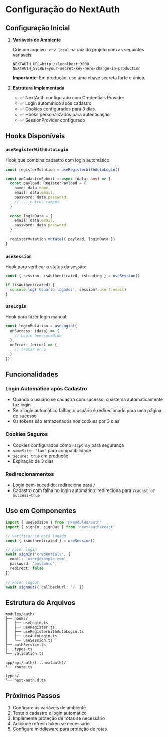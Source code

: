 # Configuração do NextAuth

## Configuração Inicial

1. **Variáveis de Ambiente**
   
   Crie um arquivo `.env.local` na raiz do projeto com as seguintes variáveis:

   ```env
   NEXTAUTH_URL=http://localhost:3000
   NEXTAUTH_SECRET=your-secret-key-here-change-in-production
   ```

   **Importante**: Em produção, use uma chave secreta forte e única.

2. **Estrutura Implementada**

   - ✅ NextAuth configurado com Credentials Provider
   - ✅ Login automático após cadastro
   - ✅ Cookies configurados para 3 dias
   - ✅ Hooks personalizados para autenticação
   - ✅ SessionProvider configurado

## Hooks Disponíveis

### `useRegisterWithAutoLogin`
Hook que combina cadastro com login automático:

```typescript
const registerMutation = useRegisterWithAutoLogin()

const onCadastroSubmit = async (data: any) => {
  const payload: RegisterPayload = {
    name: data.nome,
    email: data.email,
    password: data.password,
    // ... outros campos
  }
  
  const loginData = {
    email: data.email,
    password: data.password
  }
  
  registerMutation.mutate({ payload, loginData })
}
```

### `useSession`
Hook para verificar o status da sessão:

```typescript
const { session, isAuthenticated, isLoading } = useSession()

if (isAuthenticated) {
  console.log('Usuário logado:', session?.user?.email)
}
```

### `useLogin`
Hook para fazer login manual:

```typescript
const loginMutation = useLogin({
  onSuccess: (data) => {
    // Login bem-sucedido
  },
  onError: (error) => {
    // Tratar erro
  }
})
```

## Funcionalidades

### Login Automático após Cadastro
- Quando o usuário se cadastra com sucesso, o sistema automaticamente faz login
- Se o login automático falhar, o usuário é redirecionado para uma página de sucesso
- Os tokens são armazenados nos cookies por 3 dias

### Cookies Seguros
- Cookies configurados como `httpOnly` para segurança
- `sameSite: "lax"` para compatibilidade
- `secure: true` em produção
- Expiração de 3 dias

### Redirecionamentos
- Login bem-sucedido: redireciona para `/`
- Cadastro com falha no login automático: redireciona para `/cadastro?success=true`

## Uso em Componentes

```typescript
import { useSession } from '@/modules/auth'
import { signIn, signOut } from 'next-auth/react'

// Verificar se está logado
const { isAuthenticated } = useSession()

// Fazer login
await signIn('credentials', {
  email: 'user@example.com',
  password: 'password',
  redirect: false
})

// Fazer logout
await signOut({ callbackUrl: '/' })
```

## Estrutura de Arquivos

```
modules/auth/
├── hooks/
│   ├── useLogin.ts
│   ├── useRegister.ts
│   ├── useRegisterWithAutoLogin.ts
│   ├── useAutoLogin.ts
│   └── useSession.ts
├── authService.ts
├── types.ts
└── validation.ts

app/api/auth/[...nextauth]/
└── route.ts

types/
└── next-auth.d.ts
```

## Próximos Passos

1. Configure as variáveis de ambiente
2. Teste o cadastro e login automático
3. Implemente proteção de rotas se necessário
4. Adicione refresh token se necessário
5. Configure middleware para proteção de rotas 